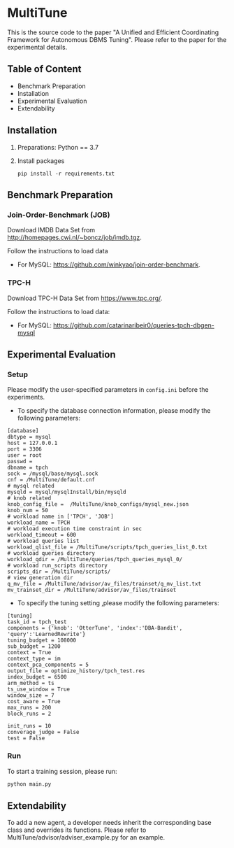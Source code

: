 # MultiTune

This is the source code to the paper "A Unified and Efficient Coordinating Framework  for Autonomous DBMS Tuning". Please refer to the paper for the experimental details.

## Table of Content
* Benchmark Preparation
* Installation
* Experimental Evaluation
* Extendability
 

## Installation
1. Preparations: Python == 3.7

2. Install packages

   ```shell
   pip install -r requirements.txt
   ```

## Benchmark Preparation

### Join-Order-Benchmark (JOB)

Download IMDB Data Set from http://homepages.cwi.nl/~boncz/job/imdb.tgz.

Follow the instructions to load data
 * For MySQL: https://github.com/winkyao/join-order-benchmark.

### TPC-H
Download TPC-H Data Set from https://www.tpc.org/.

Follow the instructions to load data:
 * For MySQL: https://github.com/catarinaribeir0/queries-tpch-dbgen-mysql

## Experimental Evaluation

### Setup

Please modify the user-specified parameters in `config.ini` before the experiments.

* To specify the database connection information, please modify the following parameters:
```shell
[database]
dbtype = mysql
host = 127.0.0.1
port = 3306
user = root
passwd =
dbname = tpch
sock = /mysql/base/mysql.sock
cnf = /MultiTune/default.cnf
# mysql related
mysqld = mysql/mysqlInstall/bin/mysqld
# knob related
knob_config_file =  /MultiTune/knob_configs/mysql_new.json
knob_num = 50
# workload name in ['TPCH', 'JOB']
workload_name = TPCH
# workload execution time constraint in sec
workload_timeout = 600
# workload queries list
workload_qlist_file = /MultiTune/scripts/tpch_queries_list_0.txt
# workload queries directory
workload_qdir = /MultiTune/queries/tpch_queries_mysql_0/
# workload run_scripts directory
scripts_dir = /MultiTune/scripts/
# view generation dir
q_mv_file = /MultiTune/advisor/av_files/trainset/q_mv_list.txt
mv_trainset_dir = /MultiTune/advisor/av_files/trainset

```
* To specify the tuning setting ,please modify the following parameters:
```shell
[tuning]
task_id = tpch_test
components = {'knob': 'OtterTune', 'index':'DBA-Bandit', 'query':'LearnedRewrite'}
tuning_budget = 108000
sub_budget = 1200
context = True
context_type = im
context_pca_components = 5
output_file = optimize_history/tpch_test.res
index_budget = 6500
arm_method = ts
ts_use_window = True
window_size = 7
cost_aware = True
max_runs = 200
block_runs = 2

init_runs = 10
converage_judge = False
test = False

```


### Run
To start a training session, please run:
  ```python
  python main.py
  ```

## Extendability
To add a new agent, a developer needs inherit the corresponding base class and overrides its functions.
Please refer to MultiTune/advisor/adviser_example.py for an example.

